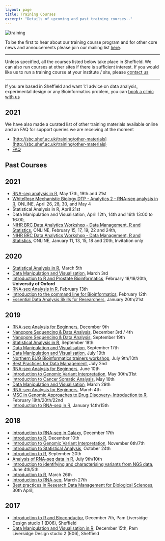 ```yaml
---
layout: page
title: Training Courses
excerpt: "Details of upcoming and past training courses.."
---
```


![training](../images/RNA-seq-course.jpg)

To be the first to hear about our training course program and for other core news and annoucements please join our mailing list [here](https://groups.google.com/a/sheffield.ac.uk/forum/#!forum/bioinformatics-core-news/join). 

---
<!--You can also tell us about what courses you would like to attend in the future by [filling in this form](http://goo.gl/97fZGt)-->

Unless specified, all the courses listed below take place in Sheffield. We can also run courses at other sites if there is sufficient interest. If you would like us to run a training course at your institute / site, please [contact us](mailto:bioinformatics-core@sheffield.ac.uk)

---

If you are based in Sheffield and want 1:1 advice on data analysis, experimental design or any Bioinformatics problem, you can [book a clinic with us](https://sbc.shef.ac.uk/blog/clinics/)

## 2021


We have also made a curated list of other training materials available online and an FAQ for support queries we are receiving at the moment

- [http://sbc.shef.ac.uk/training/other-materials](http://sbc.shef.ac.uk/training/other-materials)
- [FAQ](http://sbc.shef.ac.uk/training/faq)

## Past Courses

## 2021

- [RNA-seq analysis in R](https://sbc.shef.ac.uk/workshops/rnaseq-r-online_v1), May 17th, 19th and 21st
- [WhiteRose Mechanistic Biology DTP - Analytics 2 - RNA-seq analysis in R](https://sbc.shef.ac.uk/whiterose_analytics2/), ONLINE, April 26, 28, 30, and May 4
-  Statistical Analysis in R, April 21st
-  Data Manipulation and Visualisation, April 12th, 14th and 16th 13:00 to 16:00,
- [NIHR BRC Data Analytics Workshop - Data Management, R and Statistics](https://sbc.shef.ac.uk/brc_training_feb21/), ONLINE, February 15, 17, 19, 22 and 24th, 
- [NIHR BRC Data Analytics Workshop  - Data Management, R and Statistics](https://sbc.shef.ac.uk/brc_training_jan21/), ONLINE,  January 11, 13, 15, 18 and 20th, Invitation only

## 2020

- [Statistical Analysis in R](http://sbc.shef.ac.uk/training/stats-introduction-2020-03-05/), March 5th
- [Data Manipulation and Visualisation](http://sbc.shef.ac.uk/training/r-introduction-2020-03-03/), March 3rd
- [Introduction to R and Prostate Bioinformatics](https://sbc.shef.ac.uk/training/prostate-bioinformatics-2020-02-18), February 18/19/20th, **University of Oxford**
- [RNA-seq Analysis in R](http://sbc.shef.ac.uk/training/rna-seq-in-r-2020-02-13), February 13th
- [Introduction to the command line for Bioinformatics](http://sbc.shef.ac.uk/training/command-line-2020-02-12), February 12th
- [Essential Data Analysis Skills for Researchers](http://sbc.shef.ac.uk/training/data-essentials-2020-01-20), January 20th/21st

## 2019

- [RNA-seq Analysis for Beginners](http://sbc.shef.ac.uk/training/rna-seq-introduction-2019-12-09/), December 9th
- [Nanopore Sequencing & Data Analysis](http://sbc.shef.ac.uk/training/nanopore-sequencing-2019-12-03/), December 3rd / 4th
- [Nanopore Sequencing & Data Analysis](http://sbc.shef.ac.uk/training/nanopore-sequencing-2019-09-19/), September 19th
- [Statistical Analysis in R](http://sbc.shef.ac.uk/training/stats-introduction-2019-09-18/), September 18th
- [Data Manipulation and Visualisation](http://sbc.shef.ac.uk/training/r-introduction-2019-09-17/), September 17th
- [Data Manipulation and Visualisation](http://sbc.shef.ac.uk/training/r-introduction-2019-07-19/), July 19th
- [Northern BUG Bioinformatics trainers workshop](http://sbc.shef.ac.uk/training/training-network-2019-07-09), July 9th/10th
- [Best Practices for Data Management](http://sbc.shef.ac.uk/training/data-management-2019-07-02/), July 2nd
- [RNA-seq Analysis for Beginners](http://sbc.shef.ac.uk/training/rna-seq-introduction-2019-06-10/), June 10th
- [Introduction to Genomic Variant Interpretation](http://sbc.shef.ac.uk/training/variants-introduction-2019-05-30), May 30th/31st
- [Introduction to Cancer Somatic Analysis](http://sbc.shef.ac.uk/training/somatic-variants-introduction-2019-05-10), May 10th
- [Data Manipulation and Visualisation](http://sbc.shef.ac.uk/training/r-introduction-2019-03-29/), March 29th
- [RNA-seq Analysis for Beginners](http://sbc.shef.ac.uk/training/rna-seq-introduction-2019-03-04/), March 4th
- [MSC in Genomic Approaches to Drug Discovery- Introduction to R](http://sbc.shef.ac.uk/gadd-bioinformatics), February 18th/20th/22nd
- [Introduction to RNA-seq in R](http://sbc.shef.ac.uk/training/rna-seq-in-r-2019-01-14), January 14th/15th

## 2018

- [Introduction to RNA-seq in Galaxy](http://sbc.shef.ac.uk/training/rna-seq-introduction-2018-12-17), December 17th
- [Introduction to R](http://sbc.shef.ac.uk/training/r-introduction-2018-12-10), December 10th
- [Introduction to Genomic Variant Interpretation](http://sbc.shef.ac.uk/training/variants-introduction-2018-11-06), November 6th/7th
- [Introduction to Statistical Analysis](http://sbc.shef.ac.uk/training/stats-introduction-2018-10-24), October 24th
- [Introduction to R](http://sbc.shef.ac.uk/training/r-introduction-2018-09-20), September 20th
- [Analysis of RNA-seq data in R](http://sbc.shef.ac.uk/training/rna-seq-in-r-2018-07-09/), July 9th/10th
- [Introduction to identifying and characterising variants from NGS data](http://sbc.shef.ac.uk/training/variants-introduction-2018-06-04/), June 4th/5th
- [Introduction to R](http://sbc.shef.ac.uk/training/r-introduction-2018-03-26/), March 26th
- [Introduction to RNA-seq](http://sbc.shef.ac.uk/training/rna-seq-introduction-2018-03-27/), March 27th
- [Best practices in Research Data Management for Biological Sciences](http://sbc.shef.ac.uk/training/data-management-2018-04-30/), 30th April, 

## 2017

- [Introduction to R and Bioconductor](r-introduction-2017-12-07), December 7th, Pam Liversidge Design studio 1 (D06), Sheffield
- [Data Manipulation and Visualisation in R](r-tidyverse-2017-12-15), December 15th, Pam Liversidge Design studio 2 (E06), Sheffield



